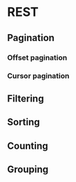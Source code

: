 # REST

## Pagination

### Offset pagination

### Cursor pagination

## Filtering

## Sorting

## Counting

## Grouping
